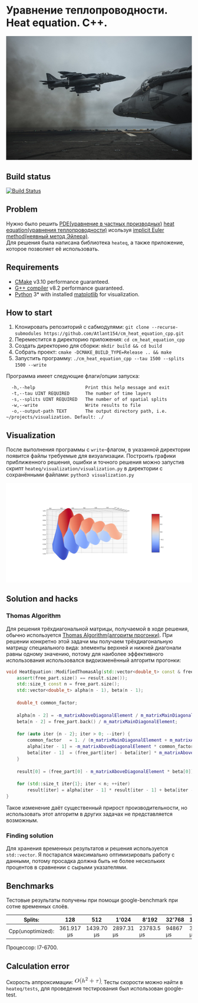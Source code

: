 # Уравнение теплопроводности. Heat equation. C++.

![Logo](docs/logo.jpg)

## Build status

[![Build Status](https://travis-ci.org/Atlant154/cm_heat_equation_cpp.svg?branch=master)](https://travis-ci.org/Atlant154/cm_heat_equation_cpp)

## Problem

Нужно было решить [PDE(уравнение в частных производных)](https://en.wikipedia.org/wiki/Partial_differential_equation) [heat equation(уравнения теплопроводности)](https://en.wikipedia.org/wiki/Heat_equation) исользуя [implicit Euler method(неявный метод Эйлера)](https://en.wikipedia.org/wiki/Backward_Euler_method).  
Для решения была написана библиотека `heateq`, а также приложение, которое позволяет её использовать. 

## Requirements

* [CMake](https://cmake.org/) v3.10 performance guaranteed.
* [G++ compiler](https://gcc.gnu.org/) v8.2 performance guaranteed.
* [Python](https://www.python.org/) 3* with installed [matplotlib](https://matplotlib.org/) for visualization.

## How to start

1. Клонировать репозиторий с сабмодулями: `git clone --recurse-submodules https://github.com/Atlant154/cm_heat_equation_cpp.git`
2. Переместится в директорию приложения: `cd cm_heat_equation_cpp`
3. Создать директорию для сборки: `mkdir build && cd build`
3. Собрать проект: `cmake -DCMAKE_BUILD_TYPE=Release .. && make`
4. Запустить программу: `./cm_heat_equation_cpp --tau 1500 --splits 1500 --write`

Программа имеет следующие флаги/опции запуска:

```
  -h,--help                   Print this help message and exit  
  -t,--tau UINT REQUIRED      The number of time layers  
  -s,--splits UINT REQUIRED   The number of of spatial splits  
  -w,--write                  Write results to file  
  -o,--output-path TEXT       The output directory path, i.e. ~/projects/visualization. Default: ./
```

## Visualization

После выполнения программы с `write`-флагом, в указанной директории появится файлы требуемые для визуализации. Построить графики приближенного решения, ошибки и точного решения можно запустив
скрипт `heateq/visualization/visualization.py` в директории с сохранёнными файлами: `python3 visualization.py` 

![Visualization](docs/vis.png)

## Solution and hacks

### Thomas Algorithm

Для решения трёхдиагональной матрицы, получаемой в ходе решения, обычно используется
[Thomas Algorithm(алгоритм прогонки)](https://en.wikipedia.org/wiki/Tridiagonal_matrix_algorithm).
При решении конкретно этой задачи мы получаем трёхдиагональную матрицу специального вида: 
элементы верхней и нижней диагонали равны одному значению, потому для наиболее эффективного использования
использовался видоизменённый алгоритм прогонки:  
```C++
void HeatEquation::ModifiedThomasAlg(std::vector<double_t> const & free_part, std::vector<double_t> & result) const noexcept {
    assert(free_part.size() == result.size());
    std::size_t const n = free_part.size();
    std::vector<double_t> alpha(n - 1), beta(n - 1);

    double_t common_factor;

    alpha[n - 2] = -m_matrixAboveDiagonalElement / m_matrixMainDiagonalElement;
    beta[n - 2] = free_part.back() / m_matrixMainDiagonalElement;

    for (auto iter {n - 2}; iter > 0; --iter) {
        common_factor   = 1. / (m_matrixMainDiagonalElement + m_matrixAboveDiagonalElement * alpha[iter]);
        alpha[iter - 1] = -m_matrixAboveDiagonalElement * common_factor;
        beta[iter - 1]  = (free_part[iter] - beta[iter] * m_matrixAboveDiagonalElement) * common_factor;
    }

    result[0] = (free_part[0] - m_matrixAboveDiagonalElement * beta[0]) / (m_matrixMainDiagonalElement + m_matrixAboveDiagonalElement * alpha[0]);

    for (std::size_t iter{1}; iter < n; ++iter)
        result[iter] = alpha[iter - 1] * result[iter - 1] + beta[iter - 1];
}
```
Такое изменение даёт существенный прирост производительности, но использовать этот алгоритм в других задачах не представляется возможным.

### Finding solution

Для хранения временных результатов и решения используется `std::vector`. Я постарался максимально оптимизировать работу с данными, потому просадка должна быть не более нескольких процентов в сравнении
с сырыми указателями.

## Benchmarks

Тестовые результаты получены при помощи google-benchmark при сотне временных слоёв.

|      Splits:      |     128    |     512    | 1'024      | 8'192      | 32'768    | 131'072   |
|:-----------------:|:----------:|:----------:|------------|------------|-----------|-----------|
| Cpp(unoptimized): | 361.917 μs | 1439.70 μs | 2897.31 μs | 23783.5 μs | 94867  μs | 386435 μs |

Процессор: I7-6700.

## Calculation error

Скорость аппроксимации: ![error](docs/error.png). Тесты скорости можно найти в `heateq/tests`, для проведения тестирования был использован google-test.
